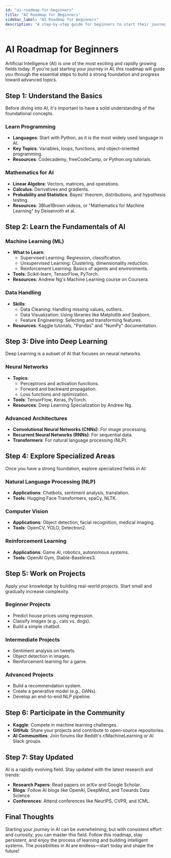 ```yaml
---
id: "ai-roadmap-for-beginners"
title: "AI Roadmap for Beginners"
sidebar_label: "AI Roadmap for Beginners"
description: "A step-by-step guide for beginners to start their journey in Artificial Intelligence."
---
```


# AI Roadmap for Beginners

Artificial Intelligence (AI) is one of the most exciting and rapidly growing fields today. If you're just starting your journey in AI, this roadmap will guide you through the essential steps to build a strong foundation and progress toward advanced topics.

## Step 1: Understand the Basics

Before diving into AI, it's important to have a solid understanding of the foundational concepts.

### Learn Programming
- **Languages**: Start with Python, as it is the most widely used language in AI.
- **Key Topics**: Variables, loops, functions, and object-oriented programming.
- **Resources**: Codecademy, freeCodeCamp, or Python.org tutorials.

### Mathematics for AI
- **Linear Algebra**: Vectors, matrices, and operations.
- **Calculus**: Derivatives and gradients.
- **Probability and Statistics**: Bayes' theorem, distributions, and hypothesis testing.
- **Resources**:  3Blue1Brown videos, or "Mathematics for Machine Learning" by Deisenroth et al.

## Step 2: Learn the Fundamentals of AI

### Machine Learning (ML)
- **What to Learn**:
  - Supervised Learning: Regression, classification.
  - Unsupervised Learning: Clustering, dimensionality reduction.
  - Reinforcement Learning: Basics of agents and environments.
- **Tools**: Scikit-learn, TensorFlow, PyTorch.
- **Resources**: Andrew Ng's Machine Learning course on Coursera.

### Data Handling
- **Skills**:
  - Data Cleaning: Handling missing values, outliers.
  - Data Visualization: Using libraries like Matplotlib and Seaborn.
  - Feature Engineering: Selecting and transforming features.
- **Resources**: Kaggle tutorials, "Pandas" and "NumPy" documentation.

## Step 3: Dive into Deep Learning

Deep Learning is a subset of AI that focuses on neural networks.

### Neural Networks
- **Topics**:
  - Perceptrons and activation functions.
  - Forward and backward propagation.
  - Loss functions and optimization.
- **Tools**: TensorFlow, Keras, PyTorch.
- **Resources**: Deep Learning Specialization by Andrew Ng.

### Advanced Architectures
- **Convolutional Neural Networks (CNNs)**: For image processing.
- **Recurrent Neural Networks (RNNs)**: For sequential data.
- **Transformers**: For natural language processing (NLP).

## Step 4: Explore Specialized Areas

Once you have a strong foundation, explore specialized fields in AI:

### Natural Language Processing (NLP)
- **Applications**: Chatbots, sentiment analysis, translation.
- **Tools**: Hugging Face Transformers, spaCy, NLTK.

### Computer Vision
- **Applications**: Object detection, facial recognition, medical imaging.
- **Tools**: OpenCV, YOLO, Detectron2.

### Reinforcement Learning
- **Applications**: Game AI, robotics, autonomous systems.
- **Tools**: OpenAI Gym, Stable-Baselines3.

## Step 5: Work on Projects

Apply your knowledge by building real-world projects. Start small and gradually increase complexity.

### Beginner Projects
- Predict house prices using regression.
- Classify images (e.g., cats vs. dogs).
- Build a simple chatbot.

### Intermediate Projects
- Sentiment analysis on tweets.
- Object detection in images.
- Reinforcement learning for a game.

### Advanced Projects
- Build a recommendation system.
- Create a generative model (e.g., GANs).
- Develop an end-to-end NLP pipeline.

## Step 6: Participate in the Community

- **Kaggle**: Compete in machine learning challenges.
- **GitHub**: Share your projects and contribute to open-source repositories.
- **AI Communities**: Join forums like Reddit's r/MachineLearning or AI Slack groups.

## Step 7: Stay Updated

AI is a rapidly evolving field. Stay updated with the latest research and trends:
- **Research Papers**: Read papers on arXiv and Google Scholar.
- **Blogs**: Follow AI blogs like OpenAI, DeepMind, and Towards Data Science.
- **Conferences**: Attend conferences like NeurIPS, CVPR, and ICML.

## Final Thoughts

Starting your journey in AI can be overwhelming, but with consistent effort and curiosity, you can master this field. Follow this roadmap, stay persistent, and enjoy the process of learning and building intelligent systems. The possibilities in AI are endless—start today and shape the future!